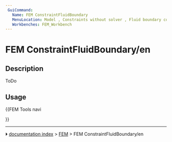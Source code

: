 ```yaml
---
 GuiCommand:
   Name: FEM ConstraintFluidBoundary
   MenuLocation: Model , Constraints without solver , Fluid boundary condition
   Workbenches: FEM_Workbench
---
```


# FEM ConstraintFluidBoundary/en

## Description

ToDo

## Usage





{{FEM Tools navi

}}



---
⏵ [documentation index](../README.md) > [FEM](Category_FEM.md) > FEM ConstraintFluidBoundary/en
